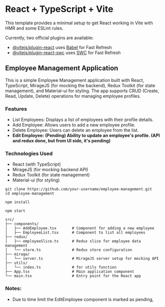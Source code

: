 # React + TypeScript + Vite

This template provides a minimal setup to get React working in Vite with HMR and some ESLint rules.

Currently, two official plugins are available:

- [@vitejs/plugin-react](https://github.com/vitejs/vite-plugin-react/blob/main/packages/plugin-react/README.md) uses [Babel](https://babeljs.io/) for Fast Refresh
- [@vitejs/plugin-react-swc](https://github.com/vitejs/vite-plugin-react-swc) uses [SWC](https://swc.rs/) for Fast Refresh



## Employee Management Application

This is a simple Employee Management application built with React, TypeScript, MirageJS (for mocking the backend), Redux Toolkit (for state management), and Material-ui for styling. The app supports CRUD (Create, Read, Update, Delete) operations for managing employee profiles.


### Features
- List Employees: Displays a list of employees with their profile details.
- Add Employee: Allows users to add a new employee profile.
- Delete Employee: Users can delete an employee from the list.
- **Edit Employee: (Pending) Ability to update an employee's profile. (API and redux done, but from  UI side, it's pending)**


### Technologies Used
- React (with TypeScript)
- MirageJS (for mocking backend API)
- Redux Toolkit (for state management)
- Material-ui (for styling)


```
git clone https://github.com/your-username/employee-management.git
cd employee-management
```


```
npm install
```

```
npm start
```


```
src/
├── components/
│   ├── AddEmployee.tsx       # Component for adding a new employee
│   ├── EmployeeList.tsx      # Component to list all employees
├── redux/
│   ├── employeeSlice.ts      # Redux slice for employee data management
│   └── store.ts              # Redux store configuration
├── mirage/
│   └── server.ts             # MirageJS server setup for mocking API
├── utils/
│   └── index.ts              # for utils function
├── App.tsx                   # Main application component
└── main.tsx                  # Entry point for the React app

```


### Notes:

- Due to time limit the EditEmployee component is marked as pending, 